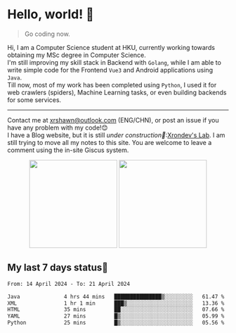 # Hello, world! 🥰
> Go coding now.
  
Hi, I am a Computer Science student at HKU, currently working towards obtaining my MSc degree in Computer Science.  
I'm still improving my skill stack in Backend with `Golang`, while I am able to write simple code for the Frontend `Vue3` and Android applications using `Java`.  
Till now, most of my work has been completed using `Python`, I used it for web crawlers (spiders), Machine Learning tasks, or even building backends for some services.

-------
Contact me at xrshawn@outlook.com (ENG/CHN), or post an issue if you have any problem with my code!😊  
I have a Blog website, but it is still *under construction🚧*:[Xrondev's Lab](http://lab.xrondev.top/). I am still trying to move all my notes to this site. You are welcome to leave a comment using the in-site Giscus system.

<div align="center">
<div><img src="https://github-readme-stats.vercel.app/api?username=Xrondev&count_private=true" height="200px"/> <img src="https://github-readme-stats.vercel.app/api/top-langs/?username=Xrondev" height="200px"/></div>
</div>
<div align="center"></div>  

## My last 7 days status🧐

<!--START_SECTION:waka-->

```txt
From: 14 April 2024 - To: 21 April 2024

Java              4 hrs 44 mins   ███████████████▒░░░░░░░░░   61.47 %
XML               1 hr 1 min      ███▒░░░░░░░░░░░░░░░░░░░░░   13.36 %
HTML              35 mins         ██░░░░░░░░░░░░░░░░░░░░░░░   07.66 %
YAML              27 mins         █▒░░░░░░░░░░░░░░░░░░░░░░░   05.99 %
Python            25 mins         █▒░░░░░░░░░░░░░░░░░░░░░░░   05.56 %
```

<!--END_SECTION:waka-->
